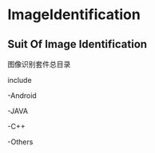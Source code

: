 # ImageIdentification
Suit Of Image Identification
-------------------------------

图像识别套件总目录

include 

-Android

-JAVA

-C++

-Others
